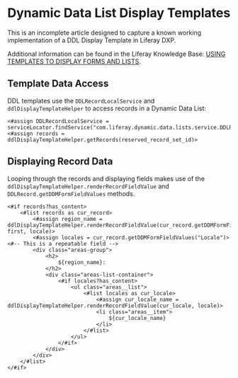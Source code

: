 # Dynamic Data List Display Templates

This is an incomplete article designed to capture a known working implementation of a DDL Display Template in Liferay DXP.

Additional information can be found in the Liferay Knowledge Base: [USING TEMPLATES TO DISPLAY FORMS AND LISTS](https://dev.liferay.com/discover/portal/-/knowledge_base/7-0/using-templates-to-display-forms-and-lists).

## Template Data Access

DDL templates use the `DDLRecordLocalService` and `ddlDisplayTemplateHelper` to access records in a Dynamic Data List:

```
<#assign DDLRecordLocalService = serviceLocator.findService("com.liferay.dynamic.data.lists.service.DDLRecordLocalService")>
<#assign records = ddlDisplayTemplateHelper.getRecords(reserved_record_set_id)>
```

## Displaying Record Data

Looping through the records and displaying fields makes use of the `ddlDisplayTemplateHelper.renderRecordFieldValue` and `DDLRecord.getDDMFormFieldValues` methods.

```
<#if records?has_content>
    <#list records as cur_record>
        <#assign region_name = ddlDisplayTemplateHelper.renderRecordFieldValue(cur_record.getDDMFormFieldValues("RegionName")?first, locale)>
        <#assign locales = cur_record.getDDMFormFieldValues("Locale")> <#-- This is a repeatable field -->
        <div class="areas-group">
            <h2>
                ${region_name}:
            </h2>
            <div class="areas-list-container">
                <#if locales?has_content>
                    <ul class="areas__list">
                        <#list locales as cur_locale>
                            <#assign cur_locale_name = ddlDisplayTemplateHelper.renderRecordFieldValue(cur_locale, locale)>
                            <li class="areas__item">
                                ${cur_locale_name}
                            </li>
                        </#list>
                    </ul>
                </#if>
            </div>
        </div>
    </#list>
</#if>
```
